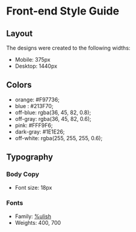 # Front-end Style Guide

## Layout

The designs were created to the following widths:

- Mobile: 375px
- Desktop: 1440px

## Colors

- orange: #F97736;
- blue : #213F70;
- off-blue: rgba(36, 45, 82, 0.8);
- off-gray: rgba(36, 45, 82, 0.6);
- pink: #FFF9F6;
- dark-gray: #1E1E26;
- off-white: rgba(255, 255, 255, 0.6);

## Typography

### Body Copy

- Font size: 18px

### Fonts

- Family: [%ulish](https://fonts.google.com/specimen/Mulish)
- Weights: 400, 700
